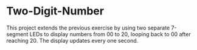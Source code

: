 # Two-Digit-Number
This project extends the previous exercise by using two separate 7-segment LEDs to display numbers from 00 to 20, looping back to 00 after reaching 20. The display updates every one second.
